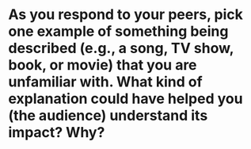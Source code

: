 # As you respond to your peers, pick one example of something being described (e.g., a song, TV show, book, or movie) that you are unfamiliar with. What kind of explanation could have helped you (the audience) understand its impact? Why?
